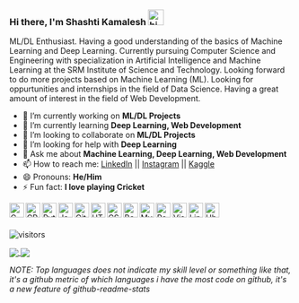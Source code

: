 ### Hi there, I'm Shashti Kamalesh <img src="https://user-images.githubusercontent.com/1303154/88677602-1635ba80-d120-11ea-84d8-d263ba5fc3c0.gif" width="28px" alt="hi">

ML/DL Enthusiast. Having a good understanding of the basics of Machine Learning and Deep Learning. Currently pursuing Computer Science and Engineering with specialization in Artificial Intelligence and Machine Learning at the SRM Institute of Science and Technology. Looking forward to do more projects based on Machine Learning (ML). Looking for oppurtunities and internships in the field of Data Science. Having a great amount of interest in the field of Web Development.

- 🔭 I’m currently working on <strong>ML/DL Projects</strong>
- 🌱 I’m currently learning <strong>Deep Learning, Web Development</strong>
- 👯 I’m looking to collaborate on <strong>ML/DL Projects</strong>
- 🤔 I’m looking for help with <strong>Deep Learning</strong>
- 💬 Ask me about <strong>Machine Learning, Deep Learning, Web Development</strong>
- 📫 How to reach me: [LinkedIn](https://www.linkedin.com/in/shashti-kamalesh-n-m) || [Instagram](https://www.instagram.com/shash.007/) || [Kaggle](https://www.kaggle.com/shashtikamaleshnm)
- 😄 Pronouns: <strong>He/Him</strong>
- ⚡ Fun fact: <strong>I love playing Cricket</strong>



<img align="left" alt="C" width="26px" src="https://devicons.github.io/devicon/devicon.git/icons/c/c-original.svg">
<img align="left" alt="CPP" width="26px" src="https://devicon.dev/devicon.git/icons/cplusplus/cplusplus-original.svg">
<img align="left" alt="Python" width="26px" src="https://devicon.dev/devicon.git/icons/python/python-original.svg">
<img align="left" alt="Javascript" width="26px" src="https://devicon.dev/devicon.git/icons/javascript/javascript-original.svg">
<img align="left" alt="Git" width="26px" src="https://devicon.dev/devicon.git/icons/git/git-original.svg">
<img align="left" alt="HTML" width="26px" src="https://devicon.dev/devicon.git/icons/html5/html5-original-wordmark.svg">
<img align="left" alt="CSS" width="26px" src="https://devicon.dev/devicon.git/icons/css3/css3-original-wordmark.svg">
<img align="left" alt="Bootstrap" width="26px" src="https://devicon.dev/devicon.git/icons/bootstrap/bootstrap-plain.svg">
<img align="left" alt="MySQL" width="26px" src="https://devicon.dev/devicon.git/icons/mysql/mysql-original-wordmark.svg">
<img align="left" alt="Postgresql" width="26px" src="https://devicon.dev/devicon.git/icons/postgresql/postgresql-original-wordmark.svg">
<img align="left" alt="VisualStudio" width="26px" src="https://devicon.dev/devicon.git/icons/visualstudio/visualstudio-plain.svg">
<img align="left" alt="Linux" width="26px" src="https://devicon.dev/devicon.git/icons/linux/linux-original.svg">
<img align="left" alt="Ubuntu" width="26px" src="https://devicon.dev/devicon.git/icons/ubuntu/ubuntu-plain.svg">

<br />
<br />


![visitors](https://visitor-badge.glitch.me/badge?page_id=shash3061.shash3061)


<a href="#">
  <img align="center" src="https://github-readme-stats.vercel.app/api?username=shash3061&show_icons=true&theme=chartreuse-dark" />
</a>


<a href="#">
  <img align="center" src="https://github-readme-stats.vercel.app/api/top-langs/?username=shash3061" />
</a>



<i>NOTE: Top languages does not indicate my skill level or something like that, it's a github metric of which languages i have the most code on github, it's a new feature of github-readme-stats</i>
